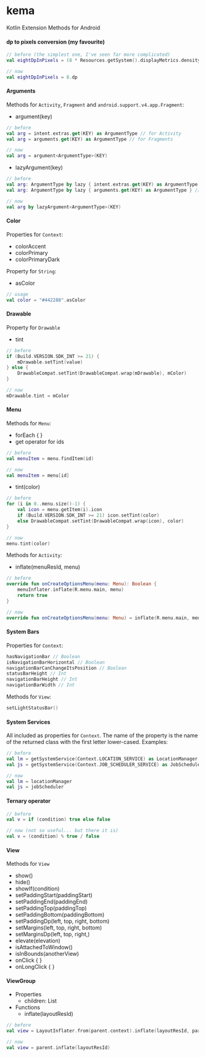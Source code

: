 # kema
Kotlin Extension Methods for Android

#### dp to pixels conversion (my favourite)
```kotlin
// before (the simplest one, I've seen far more complicated)
val eightDpInPixels = (8 * Resources.getSystem().displayMetrics.density + 0.5f).toInt()

// now
val eightDpInPixels = 8.dp
```

#### Arguments

Methods for `Activity`, `Fragment` and `android.support.v4.app.Fragment`:
* argument(key)
```kotlin
// before
val arg = intent.extras.get(KEY) as ArgumentType // for Activity
val arg = arguments.get(KEY) as ArgumentType // for Fragments

// now
val arg = argument<ArgumentType>(KEY)
```
* lazyArgument(key)
```kotlin
// before
val arg: ArgumentType by lazy { intent.extras.get(KEY) as ArgumentType } // for Activity
val arg: ArgumentType by lazy { arguments.get(KEY) as ArgumentType } // for Fragments

// now
val arg by lazyArgument<ArgumentType>(KEY)
```

#### Color

Properties for `Context`:
* colorAccent
* colorPrimary
* colorPrimaryDark
 
Property for `String`:
* asColor
```kotlin
// usage
val color = "#442288".asColor
```

#### Drawable

Property for `Drawable`
* tint
```kotlin
// before
if (Build.VERSION.SDK_INT >= 21) {
    mDrawable.setTint(value)
} else {
    DrawableCompat.setTint(DrawableCompat.wrap(mDrawable), mColor)
}

// now
mDrawable.tint = mColor
```

#### Menu

Methods for `Menu`:
* forEach { }
* get operator for ids
```kotlin
// before
val menuItem = menu.findItem(id)

// now
val menuItem = menu[id]
```
* tint(color)
```kotlin
// before
for (i in 0..menu.size()-1) {
    val icon = menu.getItem(i).icon
    if (Build.VERSION.SDK_INT >= 21) icon.setTint(color)
    else DrawableCompat.setTint(DrawableCompat.wrap(icon), color)
}

// now
menu.tint(color)
```


Methods for `Activity`:
* inflate(menuResId, menu)
```kotlin
// before
override fun onCreateOptionsMenu(menu: Menu): Boolean {
    menuInflater.inflate(R.menu.main, menu)
    return true
}

// now
override fun onCreateOptionsMenu(menu: Menu) = inflate(R.menu.main, menu)
```


#### System Bars

Properties for `Context`:
```kotlin
hasNavigationBar // Boolean
isNavigationBarHorizontal // Boolean
navigationBarCanChangeItsPosition // Boolean
statusBarHeight // Int
navigationBarHeight // Int
navigationBarWidth // Int
```
Methods for `View`:
```kotlin
setLightStatusBar()
```

#### System Services

All included as properties for `Context`. The name of the property is the name of the returned class with the first letter lower-cased. Examples:
```kotlin
// before
val lm = getSystemService(Context.LOCATION_SERVICE) as LocationManager
val js = getSystemService(Context.JOB_SCHEDULER_SERVICE) as JobScheduler

// now
val lm = locationManager
val js = jobScheduler
```

#### Ternary operator

```kotlin
// before 
val v = if (condition) true else false

// now (not so useful... but there it is)
val v = (condition) % true / false
```

#### View

Methods for `View`
* show()
* hide()
* showIf(condition)
* setPaddingStart(paddingStart)
* setPaddingEnd(paddingEnd)
* setPaddingTop(paddingTop)
* setPaddingBottom(paddingBottom)
* setPaddingDp(left, top, right, bottom)
* setMargins(left, top, right, bottom)
* setMarginsDp(left, top, right,)
* elevate(elevation)
* isAttachedToWindow()
* isInBounds(anotherView)
* onClick { }
* onLongClick { }

#### ViewGroup
* Properties
  * children: List<View>
* Functions
  * inflate(layoutResId)
```kotlin
// before
val view = LayoutInflater.from(parent.context).inflate(layoutResId, parent, false);

// now
val view = parent.inflate(layoutResId)
```
